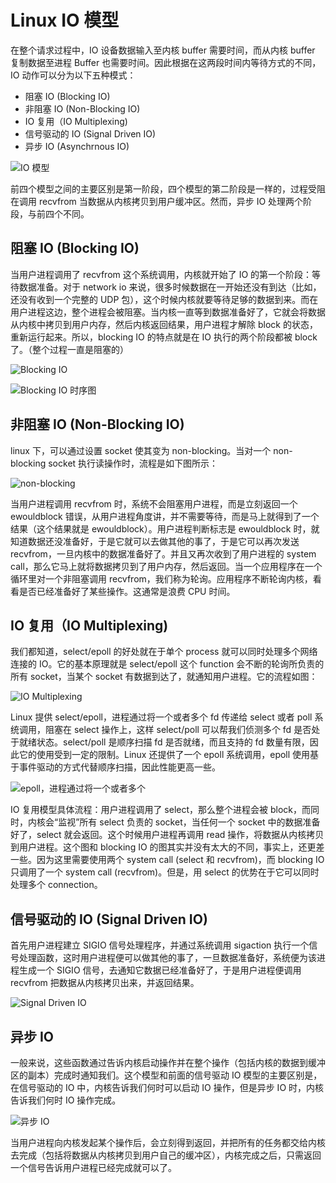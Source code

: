 # Linux IO 模型

在整个请求过程中，IO 设备数据输入至内核 buffer 需要时间，而从内核 buffer 复制数据至进程 Buffer 也需要时间。因此根据在这两段时间内等待方式的不同，IO 动作可以分为以下五种模式：

- 阻塞 IO (Blocking IO)
- 非阻塞 IO (Non-Blocking IO)
- IO 复用（IO Multiplexing)
- 信号驱动的 IO (Signal Driven IO)
- 异步 IO (Asynchrnous IO)

![IO 模型](https://s3.ax1x.com/2021/02/28/6CWFr6.png)

前四个模型之间的主要区别是第一阶段，四个模型的第二阶段是一样的，过程受阻在调用 recvfrom 当数据从内核拷贝到用户缓冲区。然而，异步 IO 处理两个阶段，与前四个不同。

## 阻塞 IO (Blocking IO)

当用户进程调用了 recvfrom 这个系统调用，内核就开始了 IO 的第一个阶段：等待数据准备。对于 network io 来说，很多时候数据在一开始还没有到达（比如，还没有收到一个完整的 UDP 包），这个时候内核就要等待足够的数据到来。而在用户进程这边，整个进程会被阻塞。当内核一直等到数据准备好了，它就会将数据从内核中拷贝到用户内存，然后内核返回结果，用户进程才解除 block 的状态，重新运行起来。所以，blocking IO 的特点就是在 IO 执行的两个阶段都被 block 了。（整个过程一直是阻塞的）

![Blocking IO](https://pic.imgdb.cn/item/60861c8cd1a9ae528f961d8a.png)

![Blocking IO 时序图](https://pic.imgdb.cn/item/60861c9dd1a9ae528f969830.png)

## 非阻塞 IO (Non-Blocking IO)

linux 下，可以通过设置 socket 使其变为 non-blocking。当对一个 non-blocking socket 执行读操作时，流程是如下图所示：

![non-blocking](https://assets.ng-tech.icu/item/20230417210357.png)

当用户进程调用 recvfrom 时，系统不会阻塞用户进程，而是立刻返回一个 ewouldblock 错误，从用户进程角度讲，并不需要等待，而是马上就得到了一个结果（这个结果就是 ewouldblock）。用户进程判断标志是 ewouldblock 时，就知道数据还没准备好，于是它就可以去做其他的事了，于是它可以再次发送 recvfrom，一旦内核中的数据准备好了。并且又再次收到了用户进程的 system call，那么它马上就将数据拷贝到了用户内存，然后返回。当一个应用程序在一个循环里对一个非阻塞调用 recvfrom，我们称为轮询。应用程序不断轮询内核，看看是否已经准备好了某些操作。这通常是浪费 CPU 时间。

## IO 复用（IO Multiplexing)

我们都知道，select/epoll 的好处就在于单个 process 就可以同时处理多个网络连接的 IO。它的基本原理就是 select/epoll 这个 function 会不断的轮询所负责的所有 socket，当某个 socket 有数据到达了，就通知用户进程。它的流程如图：

![IO Multiplexing](https://pic.imgdb.cn/item/6077cf498322e6675c51f93e.png)

Linux 提供 select/epoll，进程通过将一个或者多个 fd 传递给 select 或者 poll 系统调用，阻塞在 select 操作上，这样 select/poll 可以帮我们侦测多个 fd 是否处于就绪状态。select/poll 是顺序扫描 fd 是否就绪，而且支持的 fd 数量有限，因此它的使用受到一定的限制。Linux 还提供了一个 epoll 系统调用，epoll 使用基于事件驱动的方式代替顺序扫描，因此性能更高一些。

![epoll，进程通过将一个或者多个](https://assets.ng-tech.icu/item/20230417211906.png)

IO 复用模型具体流程：用户进程调用了 select，那么整个进程会被 block，而同时，内核会“监视”所有 select 负责的 socket，当任何一个 socket 中的数据准备好了，select 就会返回。这个时候用户进程再调用 read 操作，将数据从内核拷贝到用户进程。这个图和 blocking IO 的图其实并没有太大的不同，事实上，还更差一些。因为这里需要使用两个 system call (select 和 recvfrom)，而 blocking IO 只调用了一个 system call (recvfrom)。但是，用 select 的优势在于它可以同时处理多个 connection。

## 信号驱动的 IO (Signal Driven IO)

首先用户进程建立 SIGIO 信号处理程序，并通过系统调用 sigaction 执行一个信号处理函数，这时用户进程便可以做其他的事了，一旦数据准备好，系统便为该进程生成一个 SIGIO 信号，去通知它数据已经准备好了，于是用户进程便调用 recvfrom 把数据从内核拷贝出来，并返回结果。

![Signal Driven IO](https://assets.ng-tech.icu/item/20230417211922.png)

## 异步 IO

一般来说，这些函数通过告诉内核启动操作并在整个操作（包括内核的数据到缓冲区的副本）完成时通知我们。这个模型和前面的信号驱动 IO 模型的主要区别是，在信号驱动的 IO 中，内核告诉我们何时可以启动 IO 操作，但是异步 IO 时，内核告诉我们何时 IO 操作完成。

![异步 IO](https://s3.ax1x.com/2021/02/28/6CWyoF.png)

当用户进程向内核发起某个操作后，会立刻得到返回，并把所有的任务都交给内核去完成（包括将数据从内核拷贝到用户自己的缓冲区），内核完成之后，只需返回一个信号告诉用户进程已经完成就可以了。
